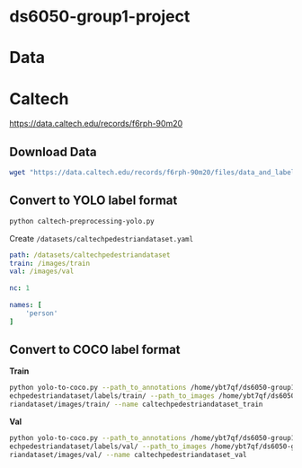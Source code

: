 # ds6050-group1-project

# Data

# Caltech
https://data.caltech.edu/records/f6rph-90m20

## Download Data
```bash
wget "https://data.caltech.edu/records/f6rph-90m20/files/data_and_labels.zip?download=1" -O caltechpedestriandataset.zip
```

## Convert to YOLO label format
```bash
python caltech-preprocessing-yolo.py
```

Create `/datasets/caltechpedestriandataset.yaml`
```yaml
path: /datasets/caltechpedestriandataset
train: /images/train
val: /images/val
    
nc: 1
    
names: [
    'person'
]
```

## Convert to COCO label format

**Train**
```bash
python yolo-to-coco.py --path_to_annotations /home/ybt7qf/ds6050-group1-project/datasets/calt
echpedestriandataset/labels/train/ --path_to_images /home/ybt7qf/ds6050-group1-project/datasets/caltechpedest
riandataset/images/train/ --name caltechpedestriandataset_train
```

**Val**
```bash
python yolo-to-coco.py --path_to_annotations /home/ybt7qf/ds6050-group1-project/datasets/calt
echpedestriandataset/labels/val/ --path_to_images /home/ybt7qf/ds6050-group1-project/datasets/caltechpedest
riandataset/images/val/ --name caltechpedestriandataset_val
```